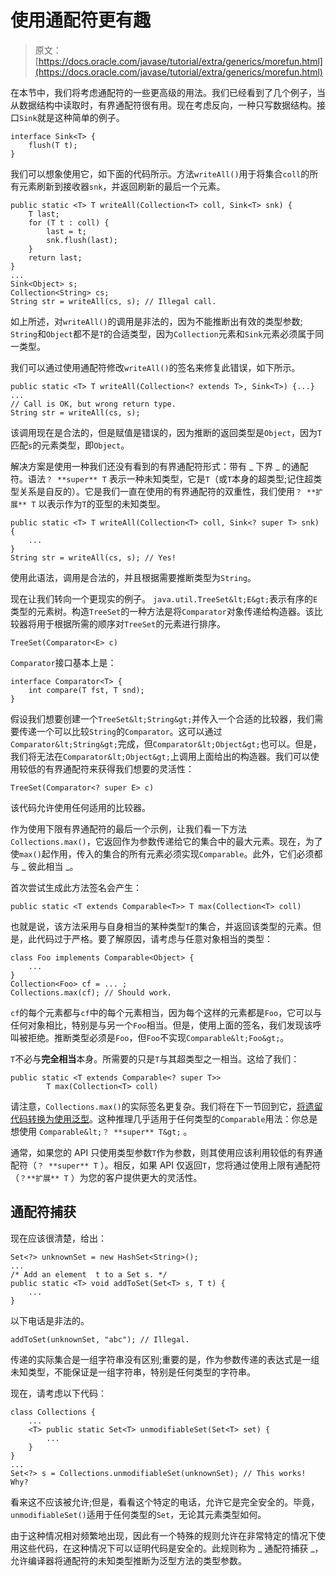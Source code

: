 # 使用通配符更有趣

> 原文： [https://docs.oracle.com/javase/tutorial/extra/generics/morefun.html](https://docs.oracle.com/javase/tutorial/extra/generics/morefun.html)

在本节中，我们将考虑通配符的一些更高级的用法。我们已经看到了几个例子，当从数据结构中读取时，有界通配符很有用。现在考虑反向，一种只写数据结构。接口`Sink`就是这种简单的例子。

```
interface Sink<T> {
    flush(T t);
}

```

我们可以想象使用它，如下面的代码所示。方法`writeAll()`用于将集合`coll`的所有元素刷新到接收器`snk`，并返回刷新的最后一个元素。

```
public static <T> T writeAll(Collection<T> coll, Sink<T> snk) {
    T last;
    for (T t : coll) {
        last = t;
        snk.flush(last);
    }
    return last;
}
...
Sink<Object> s;
Collection<String> cs;
String str = writeAll(cs, s); // Illegal call.

```

如上所述，对`writeAll()`的调用是非法的，因为不能推断出有效的类型参数; `String`和`Object`都不是`T`的合适类型，因为`Collection`元素和`Sink`元素必须属于同一类型。

我们可以通过使用通配符修改`writeAll()`的签名来修复此错误，如下所示。

```
public static <T> T writeAll(Collection<? extends T>, Sink<T>) {...}
...
// Call is OK, but wrong return type. 
String str = writeAll(cs, s);

```

该调用现在是合法的，但是赋值是错误的，因为推断的返回类型是`Object`，因为`T`匹配`s`的元素类型，即`Object`。

解决方案是使用一种我们还没有看到的有界通配符形式：带有 _ 下界 _ 的通配符。语法`？ **super** T` 表示一种未知类型，它是`T`（或`T`本身的超类型;记住超类型关系是自反的）。它是我们一直在使用的有界通配符的双重性，我们使用`？ **扩展** T` 以表示作为`T`的亚型的未知类型。

```
public static <T> T writeAll(Collection<T> coll, Sink<? super T> snk) {
    ...
}
String str = writeAll(cs, s); // Yes! 

```

使用此语法，调用是合法的，并且根据需要推断类型为`String`。

现在让我们转向一个更现实的例子。 `java.util.TreeSet&lt;E&gt;`表示有序的`E`类型的元素树。构造`TreeSet`的一种方法是将`Comparator`对象传递给构造器。该比较器将用于根据所需的顺序对`TreeSet`的元素进行排序。

```
TreeSet(Comparator<E> c) 

```

`Comparator`接口基本上是：

```
interface Comparator<T> {
    int compare(T fst, T snd);
}

```

假设我们想要创建一个`TreeSet&lt;String&gt;`并传入一个合适的比较器，我们需要传递一个可以比较`String`的`Comparator`。这可以通过`Comparator&lt;String&gt;`完成，但`Comparator&lt;Object&gt;`也可以。但是，我们将无法在`Comparator&lt;Object&gt;`上调用上面给出的构造器。我们可以使用较低的有界通配符来获得我们想要的灵活性：

```
TreeSet(Comparator<? super E> c) 

```

该代码允许使用任何适用的比较器。

作为使用下限有界通配符的最后一个示例，让我们看一下方法`Collections.max()`，它返回作为参数传递给它的集合中的最大元素。现在，为了使`max()`起作用，传入的集合的所有元素必须实现`Comparable`。此外，它们必须都与 _ 彼此相当 _。

首次尝试生成此方法签名会产生：

```
public static <T extends Comparable<T>> T max(Collection<T> coll)

```

也就是说，该方法采用与自身相当的某种类型`T`的集合，并返回该类型的元素。但是，此代码过于严格。要了解原因，请考虑与任意对象相当的类型：

```
class Foo implements Comparable<Object> {
    ...
}
Collection<Foo> cf = ... ;
Collections.max(cf); // Should work.

```

`cf`的每个元素都与`cf`中的每个元素相当，因为每个这样的元素都是`Foo`，它可以与任何对象相比，特别是与另一个`Foo`相当。但是，使用上面的签名，我们发现该呼叫被拒绝。推断类型必须是`Foo`，但`Foo`不实现`Comparable&lt;Foo&gt;`。

`T`不必与**完全相当**本身。所需要的只是`T`与其超类型之一相当。这给了我们：

```
public static <T extends Comparable<? super T>> 
        T max(Collection<T> coll)

```

请注意，`Collections.max()`的实际签名更复杂。我们将在下一节回到它，[将遗留代码转换为使用泛型](convert.html)。这种推理几乎适用于任何类型的`Comparable`用法：你总是想使用 `Comparable&lt;？ **super** T&gt;` 。

通常，如果您的 API 只使用类型参数`T`作为参数，则其使用应该利用较低的有界通配符（`？ **super** T` ）。相反，如果 API 仅返回`T`，您将通过使用上限有通配符（`？**扩展** T` ）为您的客户提供更大的灵活性。

## 通配符捕获

现在应该很清楚，给出：

```
Set<?> unknownSet = new HashSet<String>();
...
/* Add an element  t to a Set s. */ 
public static <T> void addToSet(Set<T> s, T t) {
    ...
}

```

以下电话是非法的。

```
addToSet(unknownSet, "abc"); // Illegal.

```

传递的实际集合是一组字符串没有区别;重要的是，作为参数传递的表达式是一组未知类型，不能保证是一组字符串，特别是任何类型的字符串。

现在，请考虑以下代码：

```
class Collections {
    ...
    <T> public static Set<T> unmodifiableSet(Set<T> set) {
        ...
    }
}
...
Set<?> s = Collections.unmodifiableSet(unknownSet); // This works! Why?

```

看来这不应该被允许;但是，看看这个特定的电话，允许它是完全安全的。毕竟，`unmodifiableSet()`适用于任何类型的`Set`，无论其元素类型如何。

由于这种情况相对频繁地出现，因此有一个特殊的规则允许在非常特定的情况下使用这些代码，在这种情况下可以证明代码是安全的。此规则称为 _ 通配符捕获 _，允许编译器将通配符的未知类型推断为泛型方法的类型参数。